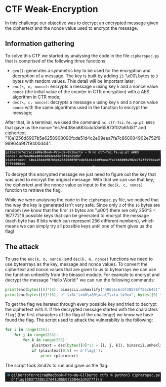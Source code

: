 # CTF Weak-Encryption

In this challenge our objective was to decrypt an encrypted message given the ciphertext and the nonce value used to encrypt the message.

## Information gathering

To solve this CTF we started by analysing the code in the file `cipherspec.py` that is comprised of the following three functions:

- `gen()`: generates a symmetric key to be used for the encryption and decryption of a message. The key is built by adding `13` '\x00\ bytes to `3` bytes with random values. This detail will be important later;
- `enc(k, m, nonce)`: encrypts a message `m` using key `k` and a nonce value `nonce` (the initial value of the counter in CTR encryption) with a AES algorithm in CTR mode;
- `dec(k, c, nonce)`: decrypts a message `m` using key `k` and a nonce value `nonce` with the same algorithms used in the function to encrypt the message;

After that, in a terminal, we used the command `nc ctf-fsi.fe.up.pt 6003` that gave us the nonce "ec7e438ea883cdd53e65873f02b61d5f" and ciphertext "10a1256d6907b5e6258908090fcde51d4c2e09eea7fa7c860004902e752f899964a9f7f9400d44". 

![weak-key-input](img/weak-key-input.png)

To decrypt this encrypted message we just need to figure out the key that was used to encrypt the original message. With that we can use that key, the ciphertext and the nonce value as input to the `dec(k, c, nonce)` function to retrieve the flag.

While we were analysing the code in the `cipherspec.py` file, we noticed that the way the key is generated isn't very safe. Since only `3` of the `16` bytes are random (we know that the firsr `13` bytes are '\x00') there are only 256^3 = 16777216 possible keys that can be generated to encrypt the message (each byte has 8 bits which can represent 256 different numbers), which means we can simply try all possible keys until one of them gives us the flag!

## The attack

To use the `enc(k, m, nonce)` and `dec(k, m, nonce)` functions we need to use bytearrays as the key, message and nonce values. To convert the ciphertext and nonce values that are given to us to bytearrays we can use the function unhexlify from the binascii module. For example to encrypt and decrypt the message "Hello World!" we can run the following commands:

```python
print(enc(bytes([0]*16), binascii.unhexlify("48656c6c6f20576f726c6421"), bytes([0] * 16))) # b".\x8c'\xb8\x80\xaa{T\xfa \x9ex"
print(enc(bytes([0]*16), b".\x8c'\xb8\x80\xaa{T\xfa \x9ex", bytes([0] * 16))) # b'Hello World!'
```

To get the flag we iterated through every possible key and tried to decrypt the ciphertext with it. If the decrypted message started with the characters `flag{` (the first characters of the flag of the challenge) we know we have found the flag. The script used to attack the vulnerablity is the following:

```python
for i in range(256):
	for j in range(256):
		for k in range(256):
			plaintext = dec(bytes([0]*13 + [i, j, k]), binascii.unhexlify("10a1256d6907b5e6258908090fcde51d4c2e09eea7fa7c860004902e752f899964a9f7f9400d44"), binascii.unhexlify("ec7e438ea883cdd53e65873f02b61d5f"))
			if (plaintext[0:5] == b'flag{'):
				print (plaintext)
```

The script took 3m42s to run and gave us the flag:

![weak-key-flag](img/weak-key-flag.png)
